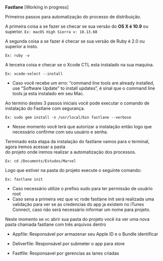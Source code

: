 **Fastlane** [Working in progress]

Primeiros passos para automatização do processo de distribuição.

A primeira coisa a se fazer se checar se sua versão do **OS X é 10.9** ou superior. 
```Ex: macOS High Sierra v: 10.13.60```

A segunda coisa a se fazer é checar se sua versão de Ruby é 2.0 ou superior a insto.

```Ex: ruby -v```


A terceira coisa e checar se o Xcode CTL esta instalado na sua maquina.

```Ex: xcode-select --install```

- Caso você recebe um erro: “command line tools are already installed, use "Software Update" to
  install updates”, é sinal que o command line tools ja esta instalado em seu Mac.

Ao termino destes 3 passos iniciais você pode executar o comando de instalação do Fastlane com segurança.

```Ex: sudo gem install -n /usr/local/bin fastlane --verbose```

- Nesse momento você terá que autorizar a instalação então logo que necessário confirme com
  seu usuário e senha.


Terminado esta etapa da instalação do fastlane vamos para o terminal, agora iremos acessar a pasta <br>do projeto onde iremos realizar a automatização dos processos.

```Ex: cd /Documents/Estudos/Marvel```

Logo que estiver na pasta do projeto execute o seguinte comando:

```Ex: fastlane init ```

- Caso necessário utilize o prefixo sudo para ter permissão de usuário root
- Caso sena a primeira vez que vc rode fastlane init será realizada uma validação para ver se as
  credencias do app ja existem no iTunes Connect, caso não será necessário informar um nome
  para projeto.
	

Neste momento se vc abrir sua pasta do projeto você ira ver uma nova pasta chamada fastlane com três arquivos dentro 

- Appfile: Responsável por armazenar seu Apple ID e o Bundle identificar
	
- Deliverfile: Responsável por submeter o app para store
	
- Fastfile:  Responsavel por gerencias as lanes criadas
